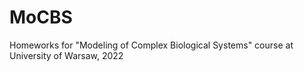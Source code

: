 # MoCBS
Homeworks for "Modeling of Complex Biological Systems" course at University of Warsaw, 2022
